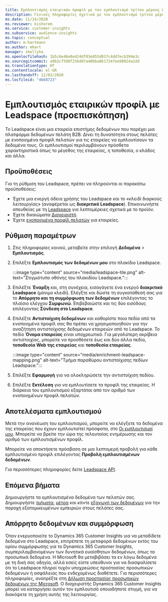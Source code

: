 ```yaml
---
title: Εμπλουτισμός εταιρικών προφίλ με τον εμπλουτισμό τρίτου μέρους Leadspace
description: Γενικές πληροφορίες σχετικά με τον εμπλουτισμό τρίτου μέρους Leadspace.
ms.date: 11/24/2020
ms.reviewer: kishorem
ms.service: customer-insights
ms.subservice: audience-insights
ms.topic: conceptual
author: m-hartmann
ms.author: mhart
manager: shellyha
ms.openlocfilehash: 1b5c6e46e8e424df83e855d81fc4dd7ecb394e3c
ms.sourcegitcommit: a9b2cf598f256d07a48bba8617347ee90024a1dd
ms.translationtype: HT
ms.contentlocale: el-GR
ms.lasthandoff: 12/03/2020
ms.locfileid: "4668723"
---
```

# <a name="enrichment-of-company-profiles-with-leadspace-preview"></a>Εμπλουτισμός εταιρικών προφίλ με Leadspace (προεπισκόπηση)

Το Leadspace είναι μια εταιρεία επιστήμης δεδομένων που παρέχει μια πλατφόρμα δεδομένων πελάτη B2B. Δίνει τη δυνατότητα στους πελάτες με ενοποιημένα προφίλ πελατών για τις εταιρείες να εμπλουτίσουν τα δεδομένα τους. Οι εμπλουτισμοί περιλαμβάνουν πρόσθετα χαρακτηριστικά όπως το μέγεθος της εταιρείας, η τοποθεσία, ο κλάδος και άλλα.

## <a name="prerequisites"></a>Προϋποθέσεις

Για τη ρύθμιση του Leadspace, πρέπει να πληρούνται οι παρακάτω προϋποθέσεις:

- Έχετε μια ενεργή άδεια χρήσης του Leadspace και το «κλειδί διαρκούς λειτουργίας» (αναφέρεται ως **διακριτικό Leadspace**). Επικοινωνήστε απευθείας με τη [Leadspace](https://www.leadspace.com/products/leadspace-on-demand/) για λεπτομέρειες σχετικά με το προϊόν.
- Έχετε δικαιώματα [Διαχειριστή](permissions.md#administrator).
- Έχετε [ενοποιημένα προφίλ πελατών](customer-profiles.md) για εταιρείες.

## <a name="configuration"></a>Ρύθμιση παραμέτρων

1. Στις πληροφορίες κοινού, μεταβείτε στην επιλογή **Δεδομένα** > **Εμπλουτισμός**.

1. Επιλέξτε **Εμπλουτισμός των δεδομένων μου** στο πλακίδιο Leadspace.

   :::image type="content" source="media/leadspace-tile.png" alt-text="Στιγμιότυπο οθόνης του πλακιδίου Leadspace.":::

1. Επιλέξτε **Έναρξη** και, στη συνέχεια, εισαγάγετε ένα ενεργό **διακριτικό Leadspace** (μόνιμο κλειδί). Ελέγξτε και δώστε τη συγκατάθεσή σας για το **Απόρρητο και τη συμμόρφωση των δεδομένων** επιλέγοντας το πλαίσιο ελέγχου **Συμφωνώ**. Επιβεβαιώστε και τις δύο εισόδους επιλέγοντας **Σύνδεση στο Leadspace**.

1. Επιλέξτε **Αντιστοίχιση δεδομένων** και καθορίστε ποια πεδία από τα ενοποιημένα προφίλ σας θα πρέπει να χρησιμοποιηθούν για την αναζήτηση αντιστοίχισης δεδομένων εταιρειών από το Leadspace. Το πεδίο **Όνομα εταιρείας** είναι υποχρεωτικό. Για μεγαλύτερη ακρίβεια αντιστοιχίας, μπορείτε να προσθέσετε έως και δύο άλλα πεδία, **τοποθεσία Web της εταιρείας** και **τοποθεσία εταιρείας**.

   :::image type="content" source="media/enrichment-leadspace-mapping.png" alt-text="Τμήμα παραθύρου αντιστοίχισης πεδίων Leadspace.":::
   
1. Επιλέξτε **Εφαρμογή** για να ολοκληρώσετε την αντιστοίχιση πεδίου.

1. Επιλέξτε **Εκτέλεση** για να εμπλουτίσετε τα προφίλ της εταιρείας. Η διάρκεια του εμπλουτισμού εξαρτάται από τον αριθμό των ενοποιημένων προφίλ πελατών.

## <a name="enrichment-results"></a>Αποτελέσματα εμπλουτισμού

Μετά την ανανέωση του εμπλουτισμού, μπορείτε να ελέγξετε τα δεδομένα της εταιρείας που έχουν εμπλουτιστεί πρόσφατα, στο [Οι εμπλουτισμοί μου](enrichment-hub.md). Μπορείτε να βρείτε την ώρα της τελευταίας ενημέρωσης και τον αριθμό των εμπλουτισμένων προφίλ.

Μπορείτε να αποκτήσετε πρόσβαση σε μια λεπτομερή προβολή για κάθε εμπλουτισμένο προφίλ επιλέγοντας **Προβολή εμπλουτισμένων δεδομένων**.

Για περισσότερες πληροφορίες δείτε [Leadspace API](https://support.leadspace.com/hc/en-us/sections/201997649-API).

## <a name="next-steps"></a>Επόμενα βήματα

Δημιουργήστε τα εμπλουτισμένα δεδομένα των πελατών σας. Δημιουργήστε [τμήματα](segments.md), [μέτρα](measures.md) και κάντε [εξαγωγή των δεδομένων](export-destinations.md) για την παροχή εξατομικευμένων εμπειριών στους πελάτες σας.

## <a name="data-privacy-and-compliance"></a>Απόρρητο δεδομένων και συμμόρφωση

Όταν ενεργοποιείτε το Dynamics 365 Customer Insights για να μεταδίδετε δεδομένα στο Leadspace, επιτρέπετε τη μεταφορά δεδομένων εκτός του ορίου συμμόρφωσης για το Dynamics 365 Customer Insights, συμπεριλαμβανομένων των δυνητικά ευαίσθητων δεδομένων, όπως τα προσωπικά δεδομένα. Η Microsoft θα μεταβιβάσει τα εν λόγω δεδομένα με τη δική σας οδηγία, αλλά εσείς είστε υπεύθυνοι για να διασφαλίσετε ότι το Leadspace πληροί τυχόν υποχρεώσεις προστασίας προσωπικών δεδομένων ή ασφάλειας που ενδεχομένως διαθέτετε. Για περισσότερες πληροφορίες, ανατρέξτε στη [Δήλωση προστασίας προσωπικών δεδομένων της Microsoft](https://go.microsoft.com/fwlink/?linkid=396732).
Ο διαχειριστής Dynamics 365 Customer Insights μπορεί να καταργήσει αυτόν τον εμπλουτισό οποιαδήποτε στιγμή, για να διακόψετε τη χρήση αυτής της λειτουργίας.